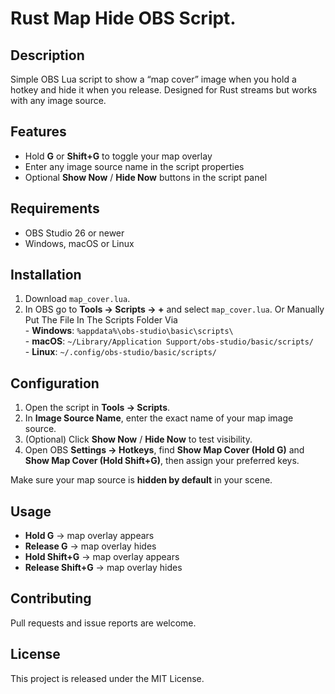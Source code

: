 # Rust Map Hide OBS Script.

## Description
Simple OBS Lua script to show a “map cover” image when you hold a hotkey and hide it when you release. Designed for Rust streams but works with any image source.

## Features
- Hold **G** or **Shift+G** to toggle your map overlay
- Enter any image source name in the script properties
- Optional **Show Now** / **Hide Now** buttons in the script panel

## Requirements
- OBS Studio 26 or newer
- Windows, macOS or Linux

## Installation
1. Download `map_cover.lua`.  
2. In OBS go to **Tools → Scripts → +** and select `map_cover.lua`.
     Or Manually Put The File In The Scripts Folder Via  
       - **Windows**: `%appdata%\obs-studio\basic\scripts\`  
       - **macOS**: `~/Library/Application Support/obs-studio/basic/scripts/`  
       - **Linux**: `~/.config/obs-studio/basic/scripts/`  

## Configuration
1. Open the script in **Tools → Scripts**.  
2. In **Image Source Name**, enter the exact name of your map image source.  
3. (Optional) Click **Show Now** / **Hide Now** to test visibility.  
4. Open OBS **Settings → Hotkeys**, find **Show Map Cover (Hold G)** and **Show Map Cover (Hold Shift+G)**, then assign your preferred keys.

Make sure your map source is **hidden by default** in your scene.

## Usage
- **Hold G** → map overlay appears  
- **Release G** → map overlay hides  
- **Hold Shift+G** → map overlay appears  
- **Release Shift+G** → map overlay hides  

## Contributing
Pull requests and issue reports are welcome.  

## License
This project is released under the MIT License.  
